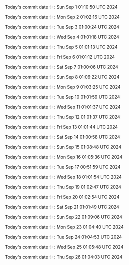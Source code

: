 Today's commit date ✨ : Sun Sep 1 01:10:50 UTC 2024 

Today's commit date ✨ : Mon Sep 2 01:02:16 UTC 2024 

Today's commit date ✨ : Tue Sep 3 01:00:24 UTC 2024 

Today's commit date ✨ : Wed Sep 4 01:01:18 UTC 2024 

Today's commit date ✨ : Thu Sep 5 01:01:13 UTC 2024 

Today's commit date ✨ : Fri Sep 6 01:01:12 UTC 2024 

Today's commit date ✨ : Sat Sep 7 01:00:06 UTC 2024 

Today's commit date ✨ : Sun Sep 8 01:06:22 UTC 2024 

Today's commit date ✨ : Mon Sep 9 01:03:25 UTC 2024 

Today's commit date ✨ : Tue Sep 10 01:01:59 UTC 2024 

Today's commit date ✨ : Wed Sep 11 01:01:37 UTC 2024 

Today's commit date ✨ : Thu Sep 12 01:01:37 UTC 2024 

Today's commit date ✨ : Fri Sep 13 01:01:44 UTC 2024 

Today's commit date ✨ : Sat Sep 14 01:00:58 UTC 2024 

Today's commit date ✨ : Sun Sep 15 01:08:48 UTC 2024 

Today's commit date ✨ : Mon Sep 16 01:05:36 UTC 2024 

Today's commit date ✨ : Tue Sep 17 00:51:59 UTC 2024 

Today's commit date ✨ : Wed Sep 18 01:01:54 UTC 2024 

Today's commit date ✨ : Thu Sep 19 01:02:47 UTC 2024 

Today's commit date ✨ : Fri Sep 20 01:02:54 UTC 2024 

Today's commit date ✨ : Sat Sep 21 01:01:49 UTC 2024 

Today's commit date ✨ : Sun Sep 22 01:09:06 UTC 2024 

Today's commit date ✨ : Mon Sep 23 01:04:40 UTC 2024 

Today's commit date ✨ : Tue Sep 24 01:04:53 UTC 2024 

Today's commit date ✨ : Wed Sep 25 01:05:48 UTC 2024 

Today's commit date ✨ : Thu Sep 26 01:04:03 UTC 2024 

